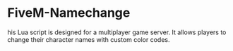 # FiveM-Namechange
his Lua script is designed for a multiplayer game server. It allows players to change their character names with custom color codes.
